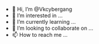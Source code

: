 - 👋 Hi, I’m @Vkcybergang
- 👀 I’m interested in ...
- 🌱 I’m currently learning ...
- 💞️ I’m looking to collaborate on ...
- 📫 How to reach me ...

<!---
Vkcybergang/Vkcybergang is a ✨ special ✨ repository because its `README.md` (this file) appears on your GitHub profile.
You can click the Preview link to take a look at your changes.
--->

